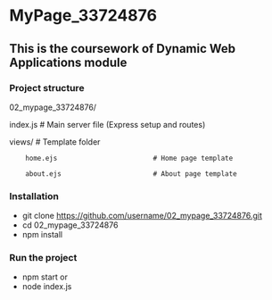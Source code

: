 # MyPage_33724876
## This is the coursework of Dynamic Web Applications module

### Project structure
02_mypage_33724876/

 index.js                               # Main server file (Express setup and routes)

 views/                                 # Template folder

        home.ejs                        # Home page template

        about.ejs                       # About page template


### Installation
* git clone https://github.com/username/02_mypage_33724876.git
* cd 02_mypage_33724876
* npm install

### Run the project
* npm start
or
* node index.js

